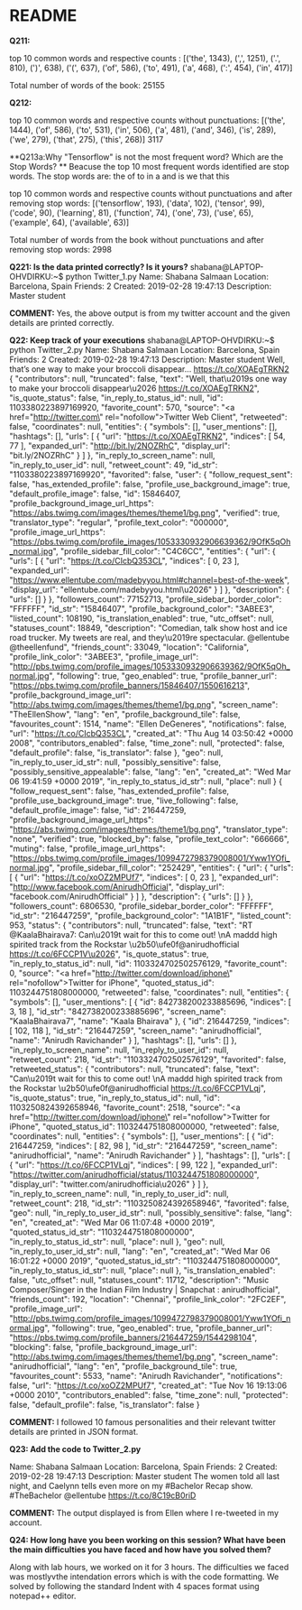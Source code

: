 # README #
**Q211:**

top 10 common words and respective counts :
[('the', 1343), (',', 1251), ('.', 810), (')', 638), ('(', 637), ('of', 586), ('to', 491), ('a', 468), (':', 454), ('in', 417)]

Total number of words of the book:
25155

**Q212:**

top 10 common words and respective counts without punctuations:
[('the', 1444), ('of', 586), ('to', 531), ('in', 506), ('a', 481), ('and', 346), ('is', 289), ('we', 279), ('that', 275), ('this', 268)]
3117

**Q213a:Why "Tensorflow" is not the most frequent word? Which are the Stop Words? **
Beacuse the top 10 most frequent words identified are stop words. 
The stop words are:
the
of
to
in
a
and 
is
we 
that 
this
 
top 10 common words and respective counts without punctuations and after removing stop words:
[('tensorflow', 193), ('data', 102), ('tensor', 99), ('code', 90), ('learning', 81), ('function', 74), ('one', 73), ('use', 65), ('example', 64), ('available', 63)]

Total number of words from the book without punctuations and after removing stop words:
2998

**Q221: Is the data printed correctly? Is it yours?** 
shabana@LAPTOP-OHVDIRKU:~$ python Twitter_1.py
Name: Shabana Salmaan
Location: Barcelona, Spain
Friends: 2
Created: 2019-02-28 19:47:13
Description: Master student

**COMMENT:** Yes, the above output is from my twitter account and the given details are printed correctly.

**Q22: Keep track of your executions** 
shabana@LAPTOP-OHVDIRKU:~$ python Twitter_2.py
Name: Shabana Salmaan
Location: Barcelona, Spain
Friends: 2
Created: 2019-02-28 19:47:13
Description: Master student
Well, that’s one way to make your broccoli disappear… https://t.co/XOAEgTRKN2
{
  "contributors": null,
  "truncated": false,
  "text": "Well, that\u2019s one way to make your broccoli disappear\u2026 https://t.co/XOAEgTRKN2",
  "is_quote_status": false,
  "in_reply_to_status_id": null,
  "id": 1103380223897169920,
  "favorite_count": 570,
  "source": "<a href=\"http://twitter.com\" rel=\"nofollow\">Twitter Web Client</a>",
  "retweeted": false,
  "coordinates": null,
  "entities": {
    "symbols": [],
    "user_mentions": [],
    "hashtags": [],
    "urls": [
      {
        "url": "https://t.co/XOAEgTRKN2",
        "indices": [
          54,
          77
        ],
        "expanded_url": "http://bit.ly/2NOZRhC",
        "display_url": "bit.ly/2NOZRhC"
      }
    ]
  },
  "in_reply_to_screen_name": null,
  "in_reply_to_user_id": null,
  "retweet_count": 49,
  "id_str": "1103380223897169920",
  "favorited": false,
  "user": {
    "follow_request_sent": false,
    "has_extended_profile": false,
    "profile_use_background_image": true,
    "default_profile_image": false,
    "id": 15846407,
    "profile_background_image_url_https": "https://abs.twimg.com/images/themes/theme1/bg.png",
    "verified": true,
    "translator_type": "regular",
    "profile_text_color": "000000",
    "profile_image_url_https": "https://pbs.twimg.com/profile_images/1053330932906639362/9OfK5qOh_normal.jpg",
    "profile_sidebar_fill_color": "C4C6CC",
    "entities": {
      "url": {
        "urls": [
          {
            "url": "https://t.co/CIcbQ353CL",
            "indices": [
              0,
              23
            ],
            "expanded_url": "https://www.ellentube.com/madebyyou.html#channel=best-of-the-week",
            "display_url": "ellentube.com/madebyyou.html\u2026"
          }
        ]
      },
      "description": {
        "urls": []
      }
    },
    "followers_count": 77152713,
    "profile_sidebar_border_color": "FFFFFF",
    "id_str": "15846407",
    "profile_background_color": "3ABEE3",
    "listed_count": 108190,
    "is_translation_enabled": true,
    "utc_offset": null,
    "statuses_count": 18849,
    "description": "Comedian, talk show host and ice road trucker. My tweets are real, and they\u2019re spectacular. @ellentube @theellenfund",
    "friends_count": 33049,
    "location": "California",
    "profile_link_color": "3ABEE3",
    "profile_image_url": "http://pbs.twimg.com/profile_images/1053330932906639362/9OfK5qOh_normal.jpg",
    "following": true,
    "geo_enabled": true,
    "profile_banner_url": "https://pbs.twimg.com/profile_banners/15846407/1550616213",
    "profile_background_image_url": "http://abs.twimg.com/images/themes/theme1/bg.png",
    "screen_name": "TheEllenShow",
    "lang": "en",
    "profile_background_tile": false,
    "favourites_count": 1514,
    "name": "Ellen DeGeneres",
    "notifications": false,
    "url": "https://t.co/CIcbQ353CL",
    "created_at": "Thu Aug 14 03:50:42 +0000 2008",
    "contributors_enabled": false,
    "time_zone": null,
    "protected": false,
    "default_profile": false,
    "is_translator": false
  },
  "geo": null,
  "in_reply_to_user_id_str": null,
  "possibly_sensitive": false,
  "possibly_sensitive_appealable": false,
  "lang": "en",
  "created_at": "Wed Mar 06 19:41:59 +0000 2019",
  "in_reply_to_status_id_str": null,
  "place": null
}
{
  "follow_request_sent": false,
  "has_extended_profile": false,
  "profile_use_background_image": true,
  "live_following": false,
  "default_profile_image": false,
  "id": 216447259,
  "profile_background_image_url_https": "https://abs.twimg.com/images/themes/theme1/bg.png",
  "translator_type": "none",
  "verified": true,
  "blocked_by": false,
  "profile_text_color": "666666",
  "muting": false,
  "profile_image_url_https": "https://pbs.twimg.com/profile_images/1099472798379008001/Yww1YOfi_normal.jpg",
  "profile_sidebar_fill_color": "252429",
  "entities": {
    "url": {
      "urls": [
        {
          "url": "https://t.co/xoOZ2MPUf7",
          "indices": [
            0,
            23
          ],
          "expanded_url": "http://www.facebook.com/AnirudhOfficial",
          "display_url": "facebook.com/AnirudhOfficial"
        }
      ]
    },
    "description": {
      "urls": []
    }
  },
  "followers_count": 6806530,
  "profile_sidebar_border_color": "FFFFFF",
  "id_str": "216447259",
  "profile_background_color": "1A1B1F",
  "listed_count": 953,
  "status": {
    "contributors": null,
    "truncated": false,
    "text": "RT @KaalaBhairava7: Can\u2019t wait for this to come out! \nA maddd high spirited track from the Rockstar \u2b50\ufe0f@anirudhofficial https://t.co/6FCCP1V\u2026",
    "is_quote_status": true,
    "in_reply_to_status_id": null,
    "id": 1103324702502576129,
    "favorite_count": 0,
    "source": "<a href=\"http://twitter.com/download/iphone\" rel=\"nofollow\">Twitter for iPhone</a>",
    "quoted_status_id": 1103244751808000000,
    "retweeted": false,
    "coordinates": null,
    "entities": {
      "symbols": [],
      "user_mentions": [
        {
          "id": 842738200233885696,
          "indices": [
            3,
            18
          ],
          "id_str": "842738200233885696",
          "screen_name": "KaalaBhairava7",
          "name": "Kaala Bhairava"
        },
        {
          "id": 216447259,
          "indices": [
            102,
            118
          ],
          "id_str": "216447259",
          "screen_name": "anirudhofficial",
          "name": "Anirudh Ravichander"
        }
      ],
      "hashtags": [],
      "urls": []
    },
    "in_reply_to_screen_name": null,
    "in_reply_to_user_id": null,
    "retweet_count": 218,
    "id_str": "1103324702502576129",
    "favorited": false,
    "retweeted_status": {
      "contributors": null,
      "truncated": false,
      "text": "Can\u2019t wait for this to come out! \nA maddd high spirited track from the Rockstar \u2b50\ufe0f@anirudhofficial https://t.co/6FCCP1VLqj",
      "is_quote_status": true,
      "in_reply_to_status_id": null,
      "id": 1103250824392658946,
      "favorite_count": 2518,
      "source": "<a href=\"http://twitter.com/download/iphone\" rel=\"nofollow\">Twitter for iPhone</a>",
      "quoted_status_id": 1103244751808000000,
      "retweeted": false,
      "coordinates": null,
      "entities": {
        "symbols": [],
        "user_mentions": [
          {
            "id": 216447259,
            "indices": [
              82,
              98
            ],
            "id_str": "216447259",
            "screen_name": "anirudhofficial",
            "name": "Anirudh Ravichander"
          }
        ],
        "hashtags": [],
        "urls": [
          {
            "url": "https://t.co/6FCCP1VLqj",
            "indices": [
              99,
              122
            ],
            "expanded_url": "https://twitter.com/anirudhofficial/status/1103244751808000000",
            "display_url": "twitter.com/anirudhofficia\u2026"
          }
        ]
      },
      "in_reply_to_screen_name": null,
      "in_reply_to_user_id": null,
      "retweet_count": 218,
      "id_str": "1103250824392658946",
      "favorited": false,
      "geo": null,
      "in_reply_to_user_id_str": null,
      "possibly_sensitive": false,
      "lang": "en",
      "created_at": "Wed Mar 06 11:07:48 +0000 2019",
      "quoted_status_id_str": "1103244751808000000",
      "in_reply_to_status_id_str": null,
      "place": null
    },
    "geo": null,
    "in_reply_to_user_id_str": null,
    "lang": "en",
    "created_at": "Wed Mar 06 16:01:22 +0000 2019",
    "quoted_status_id_str": "1103244751808000000",
    "in_reply_to_status_id_str": null,
    "place": null
  },
  "is_translation_enabled": false,
  "utc_offset": null,
  "statuses_count": 11712,
  "description": "Music Composer/Singer in the Indian Film Industry | Snapchat : anirudhofficial",
  "friends_count": 192,
  "location": "Chennai",
  "profile_link_color": "2FC2EF",
  "profile_image_url": "http://pbs.twimg.com/profile_images/1099472798379008001/Yww1YOfi_normal.jpg",
  "following": true,
  "geo_enabled": true,
  "profile_banner_url": "https://pbs.twimg.com/profile_banners/216447259/1544298104",
  "blocking": false,
  "profile_background_image_url": "http://abs.twimg.com/images/themes/theme1/bg.png",
  "screen_name": "anirudhofficial",
  "lang": "en",
  "profile_background_tile": true,
  "favourites_count": 5533,
  "name": "Anirudh Ravichander",
  "notifications": false,
  "url": "https://t.co/xoOZ2MPUf7",
  "created_at": "Tue Nov 16 19:13:06 +0000 2010",
  "contributors_enabled": false,
  "time_zone": null,
  "protected": false,
  "default_profile": false,
  "is_translator": false
}

**COMMENT:** I followed 10 famous personalities and their relevant twitter details are printed in JSON format.

**Q23: Add the code to Twitter_2.py**

Name: Shabana Salmaan
Location: Barcelona, Spain
Friends: 2
Created: 2019-02-28 19:47:13
Description: Master student
The women told all last night, and Caelynn tells even more on my #Bachelor Recap show. #TheBachelor @ellentube https://t.co/8C19cB0riD

**COMMENT:** The output displayed is from Ellen where I re-tweeted in my account.

**Q24: How long have you been working on this session? What have been the main difficulties you have faced and how have you solved them?**

Along with lab hours, we worked on it for 3 hours. The difficulties we faced was mostlyvthe intendation errors which is with the code formatting. We solved by following the standard  Indent with 4 spaces format using notepad++ editor.

